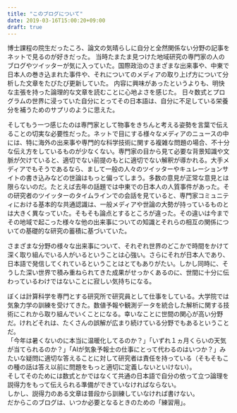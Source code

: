 ```yaml
---
title: "このブログについて"
date: 2019-03-16T15:00:20+09:00
draft: true
---
```


  博士課程の院生だったころ、論文の気晴らしに自分と全然関係ない分野の記事をネットで見るのが好きだった。
当時たまたま見つけた地域研究の専門家の人のブログやツイッターが気に入っていた。国際政治のさまざまな出来事や、中東で日本人の巻き込まれた事件や、それについてのメディアの取り上げ方について分析した文章をたびたび更新していた。
内容に興味があったというよりも、明快な主張を持った論理的な文章を読むことに心地よさを感じた。
日々数式とプログラムの世界に浸っていた自分にとってその日本語は、自分に不足している栄養分を補うためのサプリのように思えた。  


そしてもう一つ感じたのは専門家として物事をきちんと考える姿勢を言葉で伝えることの切実な必要性だった。ネットで目にする様々なメディアのニュースの中には、特に海外の出来事や専門的な科学技術に関する複雑な問題の場合、不十分な伝え方をしているものが少なくない。専門家の目から見て必要な背景知識や文脈が欠けていると、適切でない前提のもとに適切でない解釈が導かれる。大手メディアでもそうであるなら、まして一般の人々のツイッターやキュレーションサイトの書き込みなどの世論はもっと偏ってしまう。多数の意見が正常な意見とは限らないのだ。たとえば去年の話題では中東での日本人の人質事件があった。その研究者のツイッターのタイムラインでの会話を見ていると、専門家コミュニティにおける基本的な共通認識は、一般メディアや世論の大勢が持っているものとは大きく異なっていた。そもそも論点とするところが違った。その違いは今までその地域で起こった様々な他の出来事についての知識とそれらの相互の関係についての基礎的な研究の蓄積に基づいていた。  

さまざまな分野の様々な出来事について、それぞれ世界のどこかで時間をかけて深く取り組んでいる人がいるということは心強い。さらにそれが日本人であり、日本語で発信してくれているということはとてもありがたい。しかし同時に、そうした深い世界で積み重ねられてきた成果がせっかくあるのに、世間に十分に伝わっているわけではないことに寂しい気持ちになる。  

ぼくは計算科学を専門とする研究所で研究員として仕事をしている。大学院では気象力学の訓練を受けてきた。数値予報や観測データを統合した解析に関する技術にこれから取り組んでいくことになる。幸いなことに世間の関心が高い分野だ。けれどそれは、たくさんの誤解が広まり続けている分野でもあるということだ。  
「今年は暑くないのに本当に温暖化してるのか？」「いずれ１ヵ月くらいの天気が当てられるのか？」「AIが気象予報士の仕事にとって代わるのはいつか？」みたいな疑問に適切な答えることに対して研究者は責任を持っている（そもそもこの種の話は答え以前に問題をもっと適切に定義しないといけない）。  
そしてそのためには数式とかではなくて共通の日本語で自分の依って立つ論理を説得力をもって伝えられる準備ができていなければならない。  
しかし、説得力のある文章は普段から訓練していなければ書けない。  
だからこのブログは、いつか必要となるときのための「練習用」。

<!--more-->